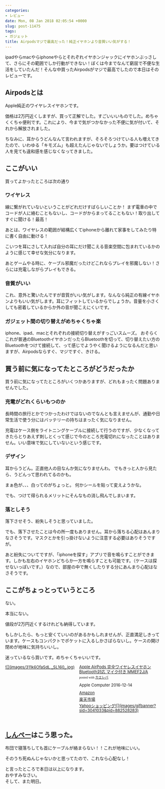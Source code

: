 ```yaml
---
categories:
- レビュー
date: Mon, 08 Jan 2018 02:05:54 +0000
slug: post-11475
tags:
- ガジェット
title: Airpodsマジで最高だった！純正イヤホンより音質いい気がする！
---
```


ipadやらmacやらiphoneやらとそれぞれイヤホンジャックにイヤホンぶっさして、さらにその範囲でしか行動ができない！ぼくは今までなんて窮屈で不便な生活をしていたんだ！そんな中買ったAirpodsがマジで最高でしたので本日はそのレビューです。

<!--more-->
<h2>Airpodsとは</h2>

Apple純正のワイヤレスイヤホンです。

価格は2万円近くしますが、買って正解でした。すごいいいものでした。めちゃくくちゃ便利です。これにより、今まで気がつかなかった不便に気が付いて、それから解放されました。

ちなみに、耳からうどんなんて言われますが、そろそろつけている人も増えてきたので、いわゆる「キモズム」も超えたんじゃないでしょうか。要はつけている人を見ても違和感を感じなくなってきました。


<h2>ここがいい</h2>

買ってよかったところは次の通り

<h3>ワイヤレス</h3>

線に繋がれていないということがどれだけすばらしいことか！
まず電車の中でコードが人に絡むこともないし、コードがからまってることもない！取り出してすぐに聞ける！最高！

あとは、ワイヤレスの範囲が結構広くてiphoneから離れて家事をしてみたり特に書く自由に動ける！

こいつを耳にさして入れば自分の耳にだけ聞こえる音楽空間に包まれているかのように感じて幸せな気分になります。

あとゲームやる時に、ケーブル邪魔だったけどこれならプレイを邪魔しない！さらには充電しながらプレイもできる。

<h3>音質がいい</h3>

これ、意外と驚いたんですが音質がいい気がします。なんなら純正の有線イヤホンよりもいい気がします。耳にフィットしているからでしょうか。音量を小さくしても密着しているからか外の音が聞こえにくいです。


<h3>ガジェット間の切り替えがめちゃくちゃ楽</h3>

iphone、ipad、macとそれぞれの接続切り替えがすっごいスムーズ。
おそらくこれが普通のBluetoothイヤホンだったらBluetoothを切って、切り替えたい方のBluetoothをつけて接続して、って感じでようやく聞けるようになるんだと思いますが、Airpodsならすぐ、マジですぐ、きける。

<h2>買う前に気になってたところがどうだったか</h2>

買う前に気になってたところがいくつかありますが、どれもまったく問題ありませんでした。

<h3>充電がどれくらいもつのか</h3>

長時間の旅行とかでつかったわけではないのでなんとも言えませんが、通勤や日常生活で使う分にはバッテリーの持ちはまったく気になりません。

充電はケース側をライトニングケーブルに接続して行うのですが、少なくなってきたらとりあえず刺しとくって感じで今のところ充電切れになったことはありません。いい意味で気にしていないという感じです。

<h3>デザイン</h3>

耳からうどん。正直他人の目なんか気になりませんわ。
でもきっと人から見たら、うどんって思われてるのかも。


まぁ色が、、、白ってのがちょっと。
何かシールを貼って変えようかな。


でも、つけて得られるメリットにそんなもの消し飛んでしまいます。

<h3>落としそう</h3>

落下させそう、紛失しそうと思っていました。

でも、落下させたことは今の所一度もありません。耳から落ちる心配はあんまりなさそうです。マスクとかを引っ掛けないように注意する必要はありそうですが。

あと紛失についてですが、「iphoneを探す」アプリで音を鳴らすことができます。しかも左右のイヤホンどちらか一方を鳴らすことも可能です。（ケースは探せないっぽいです。）なので、部屋の中で無くしたりする分にあんまり心配はなさそうです。

<h2>ここがちょっとっていうところ</h2>

ない。

本当にない。

値段が2万円近くするけれども納得しています。

もしかしたら、もっと安くていいのがあるかもしれませんが、正直満足しきっています。ケースもコンパクトでポケットに入るしかさばらないし。ケースの開け閉めが地味に気持ちいいし。

迷っているなら買いです。めちゃくちゃいいです。

<div class="kaerebalink-box" style="text-align:left;padding-bottom:20px;font-size:small;/zoom: 1;overflow: hidden;"><div class="kaerebalink-image" style="float:left;margin:0 15px 10px 0;"><a href="http://www.amazon.co.jp/exec/obidos/ASIN/B01N2VMGT6/warawareotoko-22/" target="_blank" >![](images/311k6OfaSdL._SL160_.jpg)</a></div><div class="kaerebalink-info" style="line-height:120%;/zoom: 1;overflow: hidden;"><div class="kaerebalink-name" style="margin-bottom:10px;line-height:120%"><a href="http://www.amazon.co.jp/exec/obidos/ASIN/B01N2VMGT6/warawareotoko-22/" target="_blank" >Apple AirPods 完全ワイヤレスイヤホン Bluetooth対応 マイク付き MMEF2J/A</a><div class="kaerebalink-powered-date" style="font-size:8pt;margin-top:5px;font-family:verdana;line-height:120%">posted with <a href="http://kaereba.com" rel="nofollow" target="_blank">カエレバ</a></div></div><div class="kaerebalink-detail" style="margin-bottom:5px;"> Apple Computer 2016-12-14    </div><div class="kaerebalink-link1" style="margin-top:10px;"><div class="shoplinkamazon" style="margin:5px 0"><a href="http://www.amazon.co.jp/gp/search?keywords=airpods&__mk_ja_JP=%E3%82%AB%E3%82%BF%E3%82%AB%E3%83%8A&tag=warawareotoko-22" target="_blank" >Amazon</a></div><div class="shoplinkrakuten" style="margin:5px 0"><a href="https://hb.afl.rakuten.co.jp/hgc/121ed5e1.954a9ce3.121ed5e2.9fc704ba/?pc=http%3A%2F%2Fsearch.rakuten.co.jp%2Fsearch%2Fmall%2Fairpods%2F-%2Ff.1-p.1-s.1-sf.0-st.A-v.2%3Fx%3D0%26scid%3Daf_ich_link_urltxt%26m%3Dhttp%3A%2F%2Fm.rakuten.co.jp%2F" target="_blank" >楽天市場</a></div><div class="shoplinkyahoo" style="margin:5px 0"><a href="//ck.jp.ap.valuecommerce.com/servlet/referral?sid=3041033&pid=882528283&vc_url=http%3A%2F%2Fsearch.shopping.yahoo.co.jp%2Fsearch%3Fp%3Dairpods&vcptn=kaereba" target="_blank" >Yahooショッピング![](images/gifbanner?sid=3041033&pid=882528283)</a></div></div></div><div class="booklink-footer" style="clear: left"></div></div>

<h2><a href="https://twitter.com/s_s_p_y">しんぺー</a>はこう思った。</h2>

布団で寝落ちしても首にケーブルが絡まらない！！これが地味にいい。

そのうち死ぬんじゃないかと思ってたので、これなら心配なし！

と言ったところで本日は以上になります。<br>
おやすみなさい。<br>
そして、また明日。